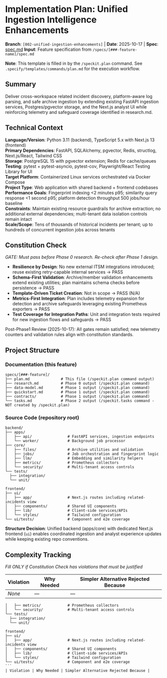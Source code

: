 # Implementation Plan: Unified Ingestion Intelligence Enhancements

**Branch**: `[002-unified-ingestion-enhancements]` | **Date**: 2025-10-17 | **Spec**: [spec.md](./spec.md)
**Input**: Feature specification from `/specs/[###-feature-name]/spec.md`

**Note**: This template is filled in by the `/speckit.plan` command. See `.specify/templates/commands/plan.md` for the execution workflow.

## Summary

Deliver cross-workspace related incident discovery, platform-aware log parsing, and safe archive ingestion by extending existing FastAPI ingestion services, Postgres/pgvector storage, and the Next.js analyst UI while reinforcing telemetry and safeguard coverage identified in research.md.

## Technical Context

**Language/Version**: Python 3.11 (backend), TypeScript 5.x with Next.js 13 (frontend)  
**Primary Dependencies**: FastAPI, SQLAlchemy, pgvector, Redis, structlog, Next.js/React, Tailwind CSS  
**Storage**: PostgreSQL 15 with pgvector extension; Redis for cache/queues  
**Testing**: pytest + pytest-asyncio, pytest-cov, Playwright/React Testing Library for UI  
**Target Platform**: Containerized Linux services orchestrated via Docker Compose  
**Project Type**: Web application with shared backend + frontend codebases  
**Performance Goals**: Fingerprint indexing <2 minutes p95; similarity query response <1 second p95; platform detection throughput 500 jobs/hour baseline  
**Constraints**: Maintain existing resource guardrails for archive extraction; no additional external dependencies; multi-tenant data isolation controls remain intact  
**Scale/Scope**: Tens of thousands of historical incidents per tenant; up to hundreds of concurrent ingestion jobs across tenants

## Constitution Check

*GATE: Must pass before Phase 0 research. Re-check after Phase 1 design.*

- **Resilience by Design**: No new external ITSM integrations introduced; reuse existing retry-capable internal services → PASS
- **Schema-First Validation**: Archive/member validation enhancements extend existing utilities; plan maintains schema checks before persistence → PASS
- **Template-Driven Ticket Creation**: Not in scope → PASS (N/A)
- **Metrics-First Integration**: Plan includes telemetry expansion for detection and archive safeguards leveraging existing Prometheus exporters → PASS
- **Test Coverage for Integration Paths**: Unit and integration tests required for new ingestion flows and safeguards → PASS

Post-Phase1 Review (2025-10-17): All gates remain satisfied; new telemetry counters and validation rules align with constitution standards.

## Project Structure

### Documentation (this feature)

```
specs/[###-feature]/
├── plan.md              # This file (/speckit.plan command output)
├── research.md          # Phase 0 output (/speckit.plan command)
├── data-model.md        # Phase 1 output (/speckit.plan command)
├── quickstart.md        # Phase 1 output (/speckit.plan command)
├── contracts/           # Phase 1 output (/speckit.plan command)
└── tasks.md             # Phase 2 output (/speckit.tasks command - NOT created by /speckit.plan)
```

### Source Code (repository root)

```
backend/
├── apps/
│   ├── api/                # FastAPI services, ingestion endpoints
│   └── worker/             # Background job processor
├── core/
│   ├── files/              # Archive utilities and validation
│   ├── jobs/               # Job orchestration and fingerprint logic
│   ├── llm/                # Embedding and similarity helpers
│   ├── metrics/            # Prometheus collectors
│   └── security/           # Multi-tenant access controls
└── tests/
  ├── integration/
  └── unit/

frontend/
├── ui/
│   ├── app/                # Next.js routes including related-incidents view
│   ├── components/         # Shared UI components
│   ├── lib/                # Client-side services/APIs
│   └── styles/             # Tailwind configuration
└── ui/tests/               # Component and e2e coverage
```

**Structure Decision**: Unified backend (apps/core) with dedicated Next.js frontend (`ui`) enables coordinated ingestion and analyst experience updates while keeping existing repo conventions.

## Complexity Tracking

*Fill ONLY if Constitution Check has violations that must be justified*

| Violation | Why Needed | Simpler Alternative Rejected Because |
|-----------|------------|-------------------------------------|
| _None_    | —          | —                                   |

````
│   ├── metrics/            # Prometheus collectors
│   └── security/           # Multi-tenant access controls
└── tests/
  ├── integration/
  └── unit/

frontend/
├── ui/
│   ├── app/                # Next.js routes including related-incidents view
│   ├── components/         # Shared UI components
│   ├── lib/                # Client-side services/APIs
│   └── styles/             # Tailwind configuration
└── ui/tests/               # Component and e2e coverage
```
| Violation | Why Needed | Simpler Alternative Rejected Because |
